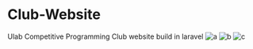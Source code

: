 # Club-Website
Ulab Competitive Programming Club website build in laravel
![a](https://github.com/FuadAkash/Club-Website/assets/86556980/bdf6d0bb-e996-488e-9e82-18ba2636f003)
![b](https://github.com/FuadAkash/Club-Website/assets/86556980/3cae5267-071a-4712-b0d7-38f187d15e2b)
![c](https://github.com/FuadAkash/Club-Website/assets/86556980/0afcc3bf-8b5d-4461-8f8c-f12df2f65909)
